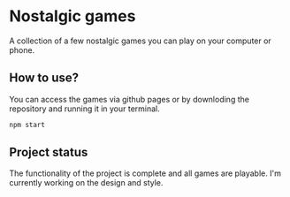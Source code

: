 # Nostalgic games

A collection of a few nostalgic games you can play on your computer or phone.

## How to use?

You can access the games via github pages or by downloding the repository and running it in your terminal.

```bash
npm start
```

## Project status

The functionality of the project is complete and all games are playable. I'm currently working on the design and style.
